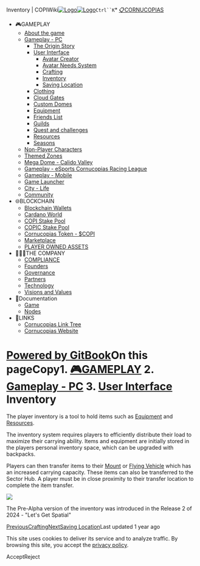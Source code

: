 Inventory | COPIWiki[![Logo](https://copiwiki.cornucopias.io/~gitbook/image?url=https%3A%2F%2F1762761122-files.gitbook.io%2F%7E%2Ffiles%2Fv0%2Fb%2Fgitbook-x-prod.appspot.com%2Fo%2Forganizations%252FVpfHHIHQI6ROs7kspCfa%252Fsites%252Fsite_dzbNR%252Flogo%252FxczoLfMLSrLZyl8UxDSg%252FCornucopias_Logo-White-Medium.png%3Falt%3Dmedia%26token%3Dcfef2e74-c264-4b9d-bc1c-d89788f5dc9c&width=260&dpr=4&quality=100&sign=ce383b9c&sv=2)![Logo](https://copiwiki.cornucopias.io/~gitbook/image?url=https%3A%2F%2F1762761122-files.gitbook.io%2F%7E%2Ffiles%2Fv0%2Fb%2Fgitbook-x-prod.appspot.com%2Fo%2Forganizations%252FVpfHHIHQI6ROs7kspCfa%252Fsites%252Fsite_dzbNR%252Flogo%252FxczoLfMLSrLZyl8UxDSg%252FCornucopias_Logo-White-Medium.png%3Falt%3Dmedia%26token%3Dcfef2e74-c264-4b9d-bc1c-d89788f5dc9c&width=260&dpr=4&quality=100&sign=ce383b9c&sv=2)](/)`Ctrl``K`* [📋CORNUCOPIAS](/)
* 🎮GAMEPLAY
	+ [About the game](/gameplay/about-the-game)
	+ [Gameplay - PC](/gameplay/gameplay-pc)
		- [The Origin Story](/gameplay/gameplay-pc/the-origin-story)
		- [User Interface](/gameplay/gameplay-pc/user-interface)
			* [Avatar Creator](/gameplay/gameplay-pc/user-interface/avatar-creator)
			* [Avatar Needs System](/gameplay/gameplay-pc/user-interface/avatar-needs-system)
			* [Crafting](/gameplay/gameplay-pc/user-interface/crafting)
			* [Inventory](/gameplay/gameplay-pc/user-interface/inventory)
			* [Saving Location](/gameplay/gameplay-pc/user-interface/saving-location)
		- [Clothing](/gameplay/gameplay-pc/clothing)
		- [Cloud Gates](/gameplay/gameplay-pc/cloud-gates)
		- [Custom Domes](/gameplay/gameplay-pc/custom-domes)
		- [Equipment](/gameplay/gameplay-pc/equipment)
		- [Friends List](/gameplay/gameplay-pc/friends-list)
		- [Guilds](/gameplay/gameplay-pc/guilds)
		- [Quest and challenges](/gameplay/gameplay-pc/quest-and-challenges)
		- [Resources](/gameplay/gameplay-pc/resources)
		- [Seasons](/gameplay/gameplay-pc/seasons)
	+ [Non-Player Characters](/gameplay/non-player-characters)
	+ [Themed Zones](/gameplay/themed-zones)
	+ [Mega Dome - Calido Valley](/gameplay/mega-dome-calido-valley)
	+ [Gameplay - eSports Cornucopias Racing League](/gameplay/gameplay-esports-cornucopias-racing-league)
	+ [Gameplay - Mobile](/gameplay/gameplay-mobile)
	+ [Game Launcher](/gameplay/game-launcher)
	+ [City - Life](/gameplay/city-life)
	+ [Community](/gameplay/community)
* 🌐BLOCKCHAIN
	+ [Blockchain Wallets](/blockchain/blockchain-wallets)
	+ [Cardano World](/blockchain/cardano-world)
	+ [COPI Stake Pool](/blockchain/copi-stake-pool)
	+ [COPIC Stake Pool](/blockchain/copic-stake-pool)
	+ [Cornucopias Token - $COPI](/blockchain/cornucopias-token-usdcopi)
	+ [Marketplace](/blockchain/marketplace)
	+ [PLAYER OWNED ASSETS](/blockchain/player-owned-assets)
* 🧑‍🤝‍🧑THE COMPANY
	+ [COMPLIANCE](/the-company/compliance)
	+ [Founders](/the-company/founders)
	+ [Governance](/the-company/governance)
	+ [Partners](/the-company/partners)
	+ [Technology](/the-company/technology)
	+ [Visions and Values](/the-company/visions-and-values)
* 📖Documentation
	+ [Game](/documentation/game)
	+ [Nodes](/documentation/nodes)
* 🔗LINKS
	+ [Cornucopias Link Tree](https://linktr.ee/cornucopias.game)
	+ [Cornucopias Website](https://www.cornucopias.io)

[Powered by GitBook](https://www.gitbook.com/?utm_source=content&utm_medium=trademark&utm_campaign=PQmCVki2WHg9QcW9pdrX)On this pageCopy1. [🎮GAMEPLAY](/gameplay)
2. [Gameplay - PC](/gameplay/gameplay-pc)
3. [User Interface](/gameplay/gameplay-pc/user-interface)
Inventory
=========

The player inventory is a tool to hold items such as [Equipment](/gameplay/gameplay-pc/equipment) and [Resources](/gameplay/gameplay-pc/resources). 

The inventory system requires players to efficiently distribute their load to maximize their carrying ability. Items and equipment are initially stored in the players personal inventory space, which can be upgraded with backpacks. 

Players can then transfer items to their [Mount](/gameplay/themed-zones/transport) or [Flying Vehicle](/gameplay/themed-zones/transport/flying-vehicles) which has an increased carrying capacity. These items can also be transferred to the Sector Hub. A player must be in close proximity to their transfer location to complete the item transfer. 

![](https://copiwiki.cornucopias.io/~gitbook/image?url=https%3A%2F%2F4046923609-files.gitbook.io%2F%7E%2Ffiles%2Fv0%2Fb%2Fgitbook-x-prod.appspot.com%2Fo%2Fspaces%252FPQmCVki2WHg9QcW9pdrX%252Fuploads%252FGTmsjAd1WT6xjTIlpz7C%252Fimage.png%3Falt%3Dmedia%26token%3Db62ddef0-fe0e-412d-ba0b-f3281e76ee9c&width=768&dpr=4&quality=100&sign=f18a0b8e&sv=2)

The Pre-Alpha version of the inventory was introduced in the Release 2 of 2024 - "Let's Get Spatial"

[PreviousCrafting](/gameplay/gameplay-pc/user-interface/crafting)[NextSaving Location](/gameplay/gameplay-pc/user-interface/saving-location)Last updated 1 year ago

This site uses cookies to deliver its service and to analyze traffic. By browsing this site, you accept the [privacy policy](https://www.cornucopias.io/privacy-policy).

AcceptReject
